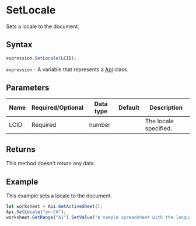 # SetLocale

Sets a locale to the document.

## Syntax

```javascript
expression.SetLocale(LCID);
```

`expression` - A variable that represents a [Api](../Api.md) class.

## Parameters

| **Name** | **Required/Optional** | **Data type** | **Default** | **Description** |
| ------------- | ------------- | ------------- | ------------- | ------------- |
| LCID | Required | number |  | The locale specified. |

## Returns

This method doesn't return any data.

## Example

This example sets a locale to the document.

```javascript editor-
let worksheet = Api.GetActiveSheet();
Api.SetLocale("en-CA");
worksheet.GetRange("A1").SetValue("A sample spreadsheet with the language set to English (Canada).");
```
